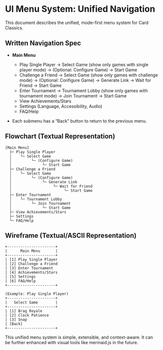 # UI Menu System: Unified Navigation

This document describes the unified, mode-first menu system for Card Classics.

## Written Navigation Spec

- **Main Menu**
  - Play Single Player → Select Game (show only games with single player mode) → (Optional: Configure Game) → Start Game
  - Challenge a Friend → Select Game (show only games with challenge mode) → (Optional: Configure Game) → Generate Link → Wait for Friend → Start Game
  - Enter Tournament → Tournament Lobby (show only games with tournament mode) → Join Tournament → Start Game
  - View Achievements/Stars
  - Settings (Language, Accessibility, Audio)
  - FAQ/Help

- Each submenu has a “Back” button to return to the previous menu.

## Flowchart (Textual Representation)

```
[Main Menu]
  ├─ Play Single Player
  │    └─ Select Game
  │         └─ (Configure Game)
  │              └─ Start Game
  ├─ Challenge a Friend
  │    └─ Select Game
  │         └─ (Configure Game)
  │              └─ Generate Link
  │                   └─ Wait for Friend
  │                        └─ Start Game
  ├─ Enter Tournament
  │    └─ Tournament Lobby
  │         └─ Join Tournament
  │              └─ Start Game
  ├─ View Achievements/Stars
  ├─ Settings
  └─ FAQ/Help
```

## Wireframe (Textual/ASCII Representation)

```
+----------------------+
|      Main Menu       |
+----------------------+
| [1] Play Single Player
| [2] Challenge a Friend
| [3] Enter Tournament
| [4] Achievements/Stars
| [5] Settings
| [6] FAQ/Help
+----------------------+

(Example: Play Single Player)
+----------------------+
|   Select Game        |
+----------------------+
| [1] Brag Royale
| [2] Clock Patience
| [3] Snap
| [Back]
+----------------------+
```

This unified menu system is simple, extensible, and context-aware. It can be further enhanced with visual tools like mermaid.js in the future.
